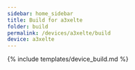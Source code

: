 ```yaml
---
sidebar: home_sidebar
title: Build for a3xelte
folder: build
permalink: /devices/a3xelte/build
device: a3xelte
---
```

{% include templates/device_build.md %}
